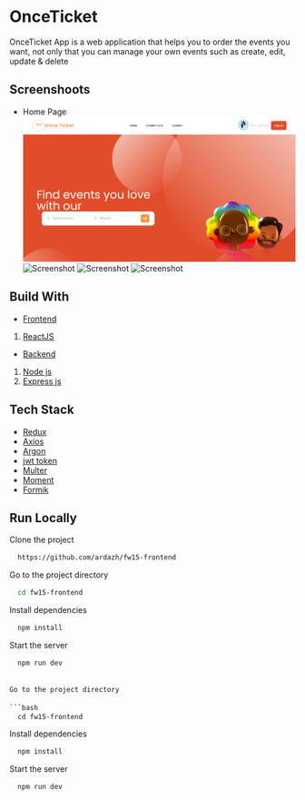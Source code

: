 
# OnceTicket

OnceTicket App is a web application that helps you to order the events you want, not only that you can manage your own events such as create, edit, update & delete


## Screenshoots
- Home Page<img src="src/assets/img/ardanaz-frontend.netlify.app_.png"/>
![Screenshot](https://github.com/ardazh/fw15-frontend/assets/img/ardanaz-frontend.netlify.app_events.png)
![Screenshot](https://github.com/ardazh/fw15-frontend/assets/img/ardanaz-frontend.netlify.app_profile.png)
![Screenshot](https://github.com/ardazh/fw15-frontend/assets/img/ardanaz-frontend.netlify.app_checkout.png)
## Build With
- [Frontend]()
1. [ReactJS](https://reactnative.dev/)

- [Backend]()
1. [Node js](https://nodejs.org/en/)
2. [Express js](https://expressjs.com/en/starter/installing.html)
## Tech Stack
- [Redux](https://redux.js.org/)
- [Axios](https://axios-http.com/docs/intro)
- [Argon](https://www.npmjs.com/package/argon2)
- [jwt token](https://www.npmjs.com/package/jsonwebtoken)
- [Multer](https://www.npmjs.com/package/multer)
- [Moment](https://momentjs.com/)
- [Formik](https://formik.org/)
## Run Locally
Clone the project

```bash
  https://github.com/ardazh/fw15-frontend
```

Go to the project directory

```bash
  cd fw15-frontend
```

Install dependencies

```bash
  npm install
```

Start the server

```bash
  npm run dev
```
```

Go to the project directory

```bash
  cd fw15-frontend
```

Install dependencies

```bash
  npm install
```

Start the server

```bash
  npm run dev
```

